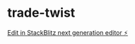 # trade-twist

[Edit in StackBlitz next generation editor ⚡️](https://stackblitz.com/~/github.com/AayushRathour/trade-twist)